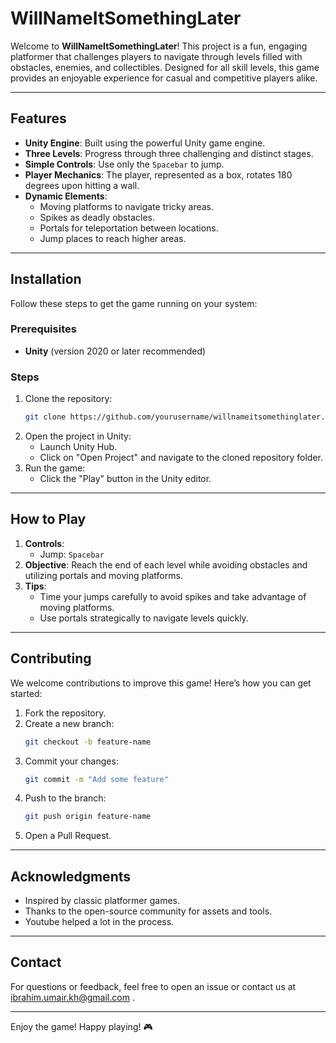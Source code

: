 # WillNameItSomethingLater

Welcome to **WillNameItSomethingLater**! This project is a fun, engaging platformer that challenges players to navigate through levels filled with obstacles, enemies, and collectibles. Designed for all skill levels, this game provides an enjoyable experience for casual and competitive players alike.

---

## Features

- **Unity Engine**: Built using the powerful Unity game engine.
- **Three Levels**: Progress through three challenging and distinct stages.
- **Simple Controls**: Use only the `Spacebar` to jump.
- **Player Mechanics**: The player, represented as a box, rotates 180 degrees upon hitting a wall.
- **Dynamic Elements**:
  - Moving platforms to navigate tricky areas.
  - Spikes as deadly obstacles.
  - Portals for teleportation between locations.
  - Jump places to reach higher areas.

---

## Installation

Follow these steps to get the game running on your system:

### Prerequisites
- **Unity** (version 2020 or later recommended)

### Steps
1. Clone the repository:
   ```bash
   git clone https://github.com/yourusername/willnameitsomethinglater.git
   ```
2. Open the project in Unity:
   - Launch Unity Hub.
   - Click on "Open Project" and navigate to the cloned repository folder.
3. Run the game:
   - Click the "Play" button in the Unity editor.

---

## How to Play

1. **Controls**:
   - Jump: `Spacebar`
2. **Objective**: Reach the end of each level while avoiding obstacles and utilizing portals and moving platforms.
3. **Tips**:
   - Time your jumps carefully to avoid spikes and take advantage of moving platforms.
   - Use portals strategically to navigate levels quickly.

---

## Contributing

We welcome contributions to improve this game! Here’s how you can get started:

1. Fork the repository.
2. Create a new branch:
   ```bash
   git checkout -b feature-name
   ```
3. Commit your changes:
   ```bash
   git commit -m "Add some feature"
   ```
4. Push to the branch:
   ```bash
   git push origin feature-name
   ```
5. Open a Pull Request.

---

## Acknowledgments

- Inspired by classic platformer games.
- Thanks to the open-source community for assets and tools.
- Youtube helped a lot in the process.

---

## Contact

For questions or feedback, feel free to open an issue or contact us at ibrahim.umair.kh@gmail.com .

---

Enjoy the game! Happy playing! 🎮

